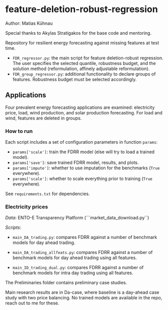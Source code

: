 # feature-deletion-robust-regression

Author: Matias Kühnau 

Special thanks to Akylas Stratigakos for the base code and mentoring. 

Repository for resilient energy forecasting against missing features at test time.

- ``FDR_regressor.py``: the main script for feature deletion-robust regression. The user specifies the selected quantile, robustness budget, and the solution method (reformulation, affinely adjustable reformulation).
- ``FDR_group_regressor.py``: additional functionality to declare groups of features. Robustness budget must be selected accordingly.

## Applications

Four prevalent energy forecasting applications are examined: electricity price, load, wind production, and solar production forecasting. For load and wind, features are deleted in groups.

### How to run

Each script includes a set of configuration parameters in function  `params`:
- ``params['scale']``: train the FDRR model (else will try to load a trained model).
- ``params['save']``: save trained FDRR model, results, and plots.
- ``params['impute']``: whether to use imputation for the benchmarks  (`True` everywhere).
- ``params['scale']``: whether to scale everything prior to training (`True` everywhere).

See  ``requirements.txt``  for dependencies.

### Electricity prices

*Data*: ENTO-E Transparency Platform (```market_data_download.py``)

*Scripts*:

- ``main_DA_trading.py``: compares FDRR against a number of benchmark models for day ahead trading.

- ``main_DA_trading_allfeats.py``: compares FDRR against a number of benchmark models for day ahead trading using all features.

- ``main_ID_trading_dual.py``: compares FDRR against a number of benchmark models for intra day trading using all features.

The Preliminaries folder contains preliminary case studies. 

Main research results are in Da-case, where baseline is a day-ahead case study with two price balancing. 
No trained models are available in the repo, reach out to me for these. 
